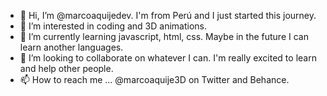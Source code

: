 - 👋 Hi, I’m @marcoaquijedev. I'm from Perú and I just started this journey. 
- 👀 I’m interested in coding and 3D animations.
- 🌱 I’m currently learning javascript, html, css. Maybe in the future I can learn another languages.
- 💞️ I’m looking to collaborate on whatever I can. I'm really excited to learn and help other people.
- 📫 How to reach me ... @marcoaquije3D on Twitter and Behance.

<!---
camionoppa/camionoppa is a ✨ special ✨ repository because its `README.md` (this file) appears on your GitHub profile.
You can click the Preview link to take a look at your changes.
--->
